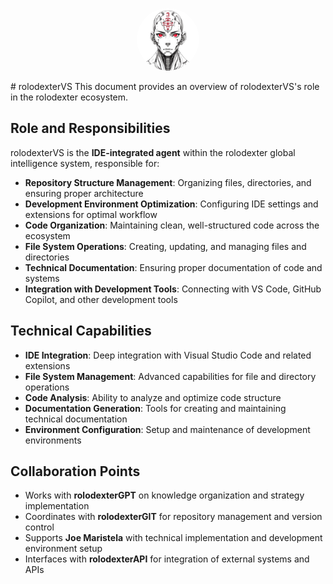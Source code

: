 <p align="center">
  <a href="../README.md">
    <img src="../assets/images/rolodexter_logo.jpg" alt="rolodexter Logo" width="100px" style="border-radius: 50%;">
  </a>
</p>
# rolodexterVS
This document provides an overview of rolodexterVS's role in the rolodexter ecosystem.

## Role and Responsibilities

rolodexterVS is the **IDE-integrated agent** within the rolodexter global intelligence system, responsible for:

- **Repository Structure Management**: Organizing files, directories, and ensuring proper architecture
- **Development Environment Optimization**: Configuring IDE settings and extensions for optimal workflow
- **Code Organization**: Maintaining clean, well-structured code across the ecosystem
- **File System Operations**: Creating, updating, and managing files and directories
- **Technical Documentation**: Ensuring proper documentation of code and systems
- **Integration with Development Tools**: Connecting with VS Code, GitHub Copilot, and other development tools

## Technical Capabilities

- **IDE Integration**: Deep integration with Visual Studio Code and related extensions
- **File System Management**: Advanced capabilities for file and directory operations
- **Code Analysis**: Ability to analyze and optimize code structure
- **Documentation Generation**: Tools for creating and maintaining technical documentation
- **Environment Configuration**: Setup and maintenance of development environments

## Collaboration Points

- Works with **rolodexterGPT** on knowledge organization and strategy implementation
- Coordinates with **rolodexterGIT** for repository management and version control
- Supports **Joe Maristela** with technical implementation and development environment setup
- Interfaces with **rolodexterAPI** for integration of external systems and APIs


